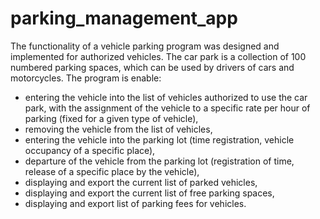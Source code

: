 # parking_management_app

The functionality of a vehicle parking program was designed and implemented for authorized vehicles. The car park is a collection of 100 numbered parking spaces, which can be used by drivers of cars and motorcycles. The program is enable:

-   entering the vehicle into the list of vehicles authorized to use the car park, with the assignment of the vehicle to a specific rate       per hour of parking (fixed for a given type of vehicle),
-   removing the vehicle from the list of vehicles,
-   entering the vehicle into the parking lot (time registration, vehicle occupancy of a specific place),
-   departure of the vehicle from the parking lot (registration of time, release of a specific place by the vehicle),
-   displaying and export the current list of parked vehicles,
-   displaying and export the current list of free parking spaces,
-   displaying and export list of parking fees for vehicles.
